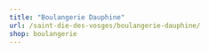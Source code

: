 ```yaml
---
title: "Boulangerie Dauphine"
url: /saint-die-des-vosges/boulangerie-dauphine/
shop: boulangerie
---
```

